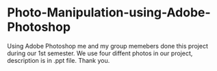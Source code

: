 # Photo-Manipulation-using-Adobe-Photoshop
Using Adobe Photoshop me and my group memebers done this project during our 1st semester.
We use four diffent photos in our project, description is in .ppt file.
Thank you.
